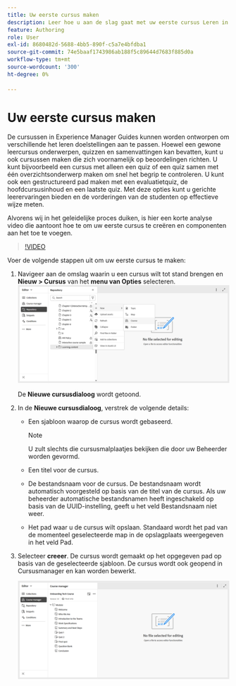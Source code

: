 ```yaml
---
title: Uw eerste cursus maken
description: Leer hoe u aan de slag gaat met uw eerste cursus Leren in Adobe Experience Manager Guides.
feature: Authoring
role: User
exl-id: 8680482d-5688-4bb5-890f-c5a7e4bfdba1
source-git-commit: 74e5baaf1743986ab188f5c89644d7683f885d0a
workflow-type: tm+mt
source-wordcount: '300'
ht-degree: 0%

---
```


# Uw eerste cursus maken

De cursussen in Experience Manager Guides kunnen worden ontworpen om verschillende het leren doelstellingen aan te passen. Hoewel een gewone leercursus onderwerpen, quizzen en samenvattingen kan bevatten, kunt u ook cursussen maken die zich voornamelijk op beoordelingen richten. U kunt bijvoorbeeld een cursus met alleen een quiz of een quiz samen met één overzichtsonderwerp maken om snel het begrip te controleren. U kunt ook een gestructureerd pad maken met een evaluatietquiz, de hoofdcursusinhoud en een laatste quiz. Met deze opties kunt u gerichte leerervaringen bieden en de vorderingen van de studenten op effectieve wijze meten.

Alvorens wij in het geleidelijke proces duiken, is hier een korte analyse video die aantoont hoe te om uw eerste cursus te creëren en componenten aan het toe te voegen.

>[!VIDEO](https://video.tv.adobe.com/v/3469537/aem-guides-learning-content?quality=12&learn=on)


Voer de volgende stappen uit om uw eerste cursus te maken:

1. Navigeer aan de omslag waarin u een cursus wilt tot stand brengen en **Nieuw > Cursus** van het **menu van Opties** selecteren.
   ![](assets/create-new-course.png)

   De **Nieuwe cursusdialoog** wordt getoond.
2. In de **Nieuwe cursusdialoog**, verstrek de volgende details:
   - Een sjabloon waarop de cursus wordt gebaseerd.

     >[!NOTE]
     >
     > U zult slechts die cursusmalplaatjes bekijken die door uw Beheerder worden gevormd.

   - Een titel voor de cursus.
   - De bestandsnaam voor de cursus. De bestandsnaam wordt automatisch voorgesteld op basis van de titel van de cursus. Als uw beheerder automatische bestandsnamen heeft ingeschakeld op basis van de UUID-instelling, geeft u het veld Bestandsnaam niet weer.
   - Het pad waar u de cursus wilt opslaan. Standaard wordt het pad van de momenteel geselecteerde map in de opslagplaats weergegeven in het veld Pad.
3. Selecteer **creeer**.
De cursus wordt gemaakt op het opgegeven pad op basis van de geselecteerde sjabloon. De cursus wordt ook geopend in Cursusmanager en kan worden bewerkt.

   ![](assets/course-manager-read-only-mode.png)
